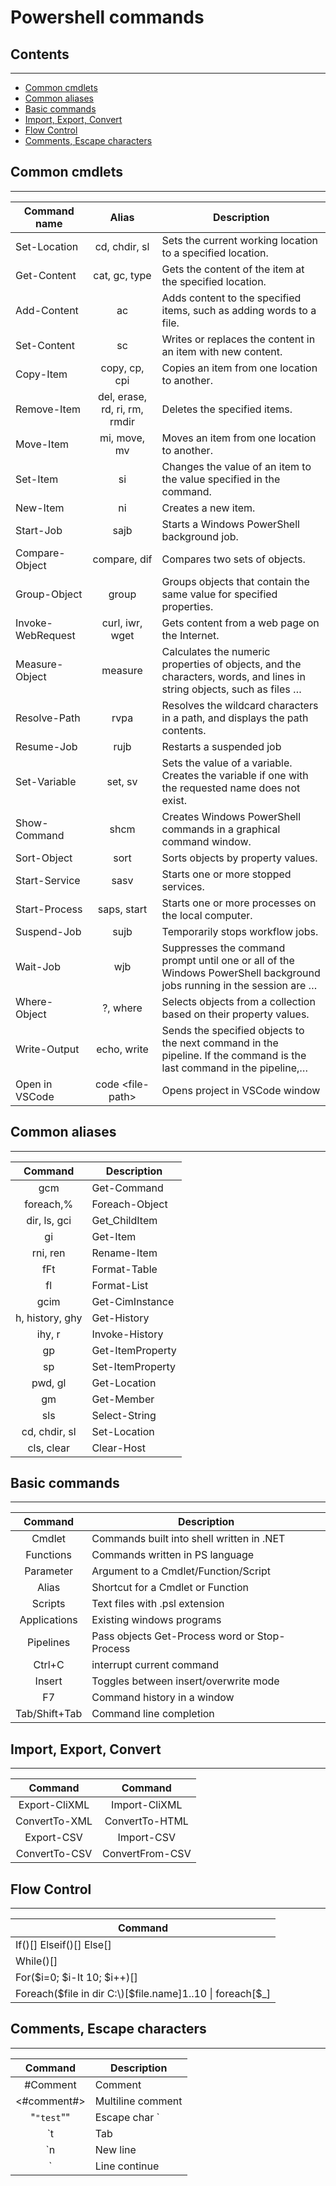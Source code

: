 # Powershell commands <!-- omit from toc -->  

## Contents <!-- omit from toc -->
---
- [Common cmdlets](#common-cmdlets)
- [Common aliases](#common-aliases)
- [Basic commands](#basic-commands)
- [Import, Export, Convert](#import-export-convert)
- [Flow Control](#flow-control)
- [Comments, Escape characters](#comments-escape-characters)

## Common cmdlets
---
| Command name      |             Alias             | Description                                                                                                           |
| ----------------- | :---------------------------: | --------------------------------------------------------------------------------------------------------------------- |
| Set-Location      |         cd, chdir, sl         | Sets the current working location to a specified location.                                                            |
| Get-Content       |         cat, gc, type         | Gets the content of the item at the specified location.                                                               |
| Add-Content       |              ac               | Adds content to the specified items, such as adding words to a file.                                                  |
| Set-Content       |              sc               | Writes or replaces the content in an item with new content.                                                           |
| Copy-Item         |         copy, cp, cpi         | Copies an item from one location to another.                                                                          |
| Remove-Item       | del, erase, rd, ri, rm, rmdir | Deletes the specified items.                                                                                          |
| Move-Item         |         mi, move, mv          | Moves an item from one location to another.                                                                           |
| Set-Item          |              si               | Changes the value of an item to the value specified in the command.                                                   |
| New-Item          |              ni               | Creates a new item.                                                                                                   |
| Start-Job         |             sajb              | Starts a Windows PowerShell background job.                                                                           |
| Compare-Object    |         compare, dif          | Compares two sets of objects.                                                                                         |
| Group-Object      |             group             | Groups objects that contain the same value for specified properties.                                                  |
| Invoke-WebRequest |        curl, iwr, wget        | Gets content from a web page on the Internet.                                                                         |
| Measure-Object    |            measure            | Calculates the numeric properties of objects, and the characters, words, and lines in string objects, such as files … |
| Resolve-Path      |             rvpa              | Resolves the wildcard characters in a path, and displays the path contents.                                           |
| Resume-Job        |             rujb              | Restarts a suspended job                                                                                              |
| Set-Variable      |            set, sv            | Sets the value of a variable. Creates the variable if one with the requested name does not exist.                     |
| Show-Command      |             shcm              | Creates Windows PowerShell commands in a graphical command window.                                                    |
| Sort-Object       |             sort              | Sorts objects by property values.                                                                                     |
| Start-Service     |             sasv              | Starts one or more stopped services.                                                                                  |
| Start-Process     |          saps, start          | Starts one or more processes on the local computer.                                                                   |
| Suspend-Job       |             sujb              | Temporarily stops workflow jobs.                                                                                      |
| Wait-Job          |              wjb              | Suppresses the command prompt until one or all of the Windows PowerShell background jobs running in the session are … |
| Where-Object      |           ?, where            | Selects objects from a collection based on their property values.                                                     |
| Write-Output      |          echo, write          | Sends the specified objects to the next command in the pipeline. If the command is the last command in the pipeline,… |
| Open in VSCode    |code \<file-path\>|Opens project in VSCode window|

## Common aliases
---
|     Command     | Description      |
| :-------------: | ---------------- |
|       gcm       | Get-Command      |
|    foreach,%    | Foreach-Object   |
|  dir, ls, gci   | Get_ChildItem    |
|       gi        | Get-Item         |
|    rni, ren     | Rename-Item      |
|       fFt       | Format-Table     |
|       fl        | Format-List      |
|      gcim       | Get-CimInstance  |
| h, history, ghy | Get-History      |
|     ihy, r      | Invoke-History   |
|       gp        | Get-ItemProperty |
|       sp        | Set-ItemProperty |
|     pwd, gl     | Get-Location     |
|       gm        | Get-Member       |
|       sls       | Select-String    |
|  cd, chdir, sl  | Set-Location     |
|   cls, clear    | Clear-Host       |

## Basic commands
---
|    Command    | Description                                   |
| :-----------: | --------------------------------------------- |
|    Cmdlet     | Commands built into shell written in .NET     |
|   Functions   | Commands written in PS language               |
|   Parameter   | Argument to a Cmdlet/Function/Script          |
|     Alias     | Shortcut for a Cmdlet or Function             |
|    Scripts    | Text files with .psl extension                |
| Applications  | Existing windows programs                     |
|   Pipelines   | Pass objects Get-Process word or Stop-Process |
|    Ctrl+C     | interrupt current command                     |
|    Insert     | Toggles between insert/overwrite mode         |
|      F7       | Command history in a window                   |
| Tab/Shift+Tab | Command line completion                       |

## Import, Export, Convert
---
|    Command    |     Command     |
| :-----------: | :-------------: |
| Export-CliXML |  Import-CliXML  |
| ConvertTo-XML | ConvertTo-HTML  |
|  Export-CSV   |   Import-CSV    |
| ConvertTo-CSV | ConvertFrom-CSV |

## Flow Control
---
| Command                                                       |
| ------------------------------------------------------------- |
| If()[] Elseif()[] Else[]                                      |
| While()[]                                                     |
| For($i=0; $i-It 10; $i++)[]                                   |
| Foreach(\$file in dir C:\\)[\$file.name]1..10 \| foreach[\$_] |

## Comments, Escape characters
---
|   Command   | Description       |
| :---------: | ----------------- |
|  #Comment   | Comment           |
| <#comment#> | Multiline comment |
| "`"test`""  | Escape char `     |
|     `t      | Tab               |
|     `n      | New line          |
|      `      | Line continue     |

